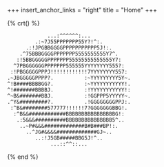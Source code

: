+++
insert_anchor_links = "right"
title = "Home"
+++

{% crt() %}
```
             ...:^^^^^^:...             
         .:~7J55PPPPPPP55Y?!^:.         
      .:!JPGBBGGGGPPPPPPPPPPP5J!:.      
    .^75BBBGGGGPPPPPPP5555555555Y7^.    
   :!5BBGGGGGPPPPPPP55555555555555Y7:   
  ^7PBGGGGGGPPPPPPP555555YYYYYYYY555?:  
 :!PBGGGGGPPPJ!!!!!!!!!!!!7YYYYYYYY557: 
.~JBGGGGGPPPP?.          :~YYYYYYYYY5Y~.
^!B####BBBBGG?.          :~YYYYYYYYYYY!.
^!#######BBBBJ.          :!YYYYYYYYYYY!:
^~B&#######BBJ.          :!GGPPP5YYYYY~.
.^Y&#########?.          .!GGGGGGGGPPJ:.
 :^B&########577777!!!!!!7?GGGGGGGBBG!. 
  :^B&&############BBBBBBBBBBBBBBBBG!:  
   .:5&&&##########BBBBBBBBBBBBBBB5^..  
    ..~P#&&&#############B#B###BP!:.    
      ..^JG#&&&&#############GJ~..      
         ..:!J5GB#####BBG5J!^..         
              ...::^^::...              
```
{% end %}







<!-- 

             .',;::::;,'.                max@fedora 
         .';:cccccccccccc:;,.            ---------- 
      .;cccccccccccccccccccccc;.         OS: Fedora Linux 40 (Workstation Edition) x86_64 
    .:cccccccccccccccccccccccccc:.       Host: 82L5 IdeaPad 5 Pro 16ACH6 
  .;ccccccccccccc;.:dddl:.;ccccccc;.     Kernel: 6.10.4-200.fc40.x86_64 
 .:ccccccccccccc;OWMKOOXMWd;ccccccc:.    Uptime: 9 hours, 46 mins 
.:ccccccccccccc;KMMc;cc;xMMc:ccccccc:.   Packages: 2462 (rpm), 18 (flatpak) 
,cccccccccccccc;MMM.;cc;;WW::cccccccc,   Shell: bash 5.2.26 
:cccccccccccccc;MMM.;cccccccccccccccc:   Resolution: 1920x1200 
:ccccccc;oxOOOo;MMM0OOk.;cccccccccccc:   DE: GNOME 46.4 
cccccc:0MMKxdd:;MMMkddc.;cccccccccccc;   WM: Mutter 
ccccc:XM0';cccc;MMM.;cccccccccccccccc'   WM Theme: Adwaita 
ccccc;MMo;ccccc;MMW.;ccccccccccccccc;    Theme: Adwaita [GTK2/3] 
ccccc;0MNc.ccc.xMMd:ccccccccccccccc;     Icons: Adwaita [GTK2/3] 
cccccc;dNMWXXXWM0::cccccccccccccc:,      Terminal: gnome-terminal 
cccccccc;.:odl:.;cccccccccccccc:,.       CPU: AMD Ryzen 7 5800H with Radeon Graphics (16) @ 4.463GHz 
:cccccccccccccccccccccccccccc:'.         GPU: AMD ATI Radeon Vega Series / Radeon Vega Mobile Series 
.:cccccccccccccccccccccc:;,..            Memory: 6475MiB / 13832MiB 
  '::cccccccccccccc::;,.
                                                                 
                                                                  -->


<!-- 
             ...:^^^^^^:...             
         .:~7J55PPPPPPP55Y?!^:.         
      .:!JPGBBGGGGPPPPPPPPPPP5J!:.      
    .^75BBBGGGGPPPPPPP5555555555Y7^.    
   :!5BBGGGGGPPPPPPP55555555555555Y7:   
  ^7PBGGGGGGPPPPPPP555555YYYYYYYY555?:  
 :!PBGGGGGPPPJ!!!!!!!!!!!!7YYYYYYYY557: 
.~JBGGGGGPPPP?.          :~YYYYYYYYY5Y~.
^!B####BBBBGG?.          :~YYYYYYYYYYY!.
^!#######BBBBJ.          :!YYYYYYYYYYY!:
^~B&#######BBJ.          :!GGPPP5YYYYY~.
.^Y&#########?.          .!GGGGGGGGPPJ:.
 :^B&########577777!!!!!!7?GGGGGGGBBG!. 
  :^B&&############BBBBBBBBBBBBBBBBG!:  
   .:5&&&##########BBBBBBBBBBBBBBB5^..  
    ..~P#&&&#############B#B###BP!:.    
      ..^JG#&&&&#############GJ~..      
         ..:!J5GB#####BBG5J!^..         
              ...::^^::...              
 -->








<!-- [_Tale of the Impenetrable City_](https://avatar.fandom.com/wiki/Ba_Sing_Se) -->


